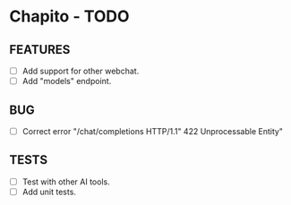 # Chapito - TODO

## FEATURES

- [ ] Add support for other webchat.
- [ ] Add "models" endpoint.

## BUG

- [ ] Correct error "/chat/completions HTTP/1.1" 422 Unprocessable Entity"

## TESTS

- [ ] Test with other AI tools.
- [ ] Add unit tests.
